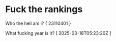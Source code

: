 # Fuck the rankings

Who the hell am I?
{ 23110401 }

What fucking year is it?
[ 2025-03-18T05:23:20Z ]

